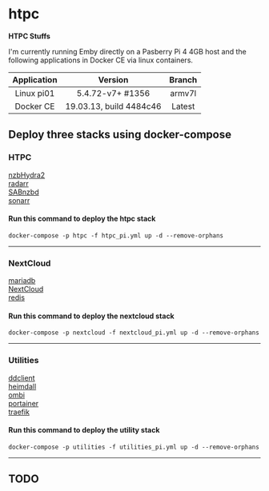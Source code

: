 # htpc
**HTPC Stuffs**

I'm currently running Emby directly on a Pasberry Pi 4 4GB host and the following applications in Docker CE via linux containers.</br>

| Application | Version | Branch |
| :---: | :---: | :---: |
| Linux pi01 | 5.4.72-v7+ #1356 | armv7l |
| Docker CE | 19.03.13, build 4484c46 | Latest |

## Deploy three stacks using docker-compose

### HTPC
[nzbHydra2](https://hub.docker.com/r/linuxserver/nzbhydra2 "NZBHydra2")</br>
[radarr](https://hub.docker.com/r/linuxserver/radarr "Radarr")</br>
[SABnzbd](https://hub.docker.com/r/linuxserver/sabnzbd "SABnzbd")</br>
[sonarr](https://hub.docker.com/r/linuxserver/sonarr "Sonarr")</br>
#### Run this command to deploy the htpc stack
`docker-compose -p htpc -f htpc_pi.yml up -d --remove-orphans`  

---

### NextCloud
[mariadb](https://hub.docker.com/_/mariadb "mariadb")</br>
[NextCloud](https://hub.docker.com/_/nextcloud "NextCloud")</br>
[redis](https://hub.docker.com/_/redis "redis")</br>
#### Run this command to deploy the nextcloud stack</br>
`docker-compose -p nextcloud -f nextcloud_pi.yml up -d --remove-orphans`</br>

---

### Utilities
[ddclient](https://hub.docker.com/r/linuxserver/ddclient "ddclient")</br>
[heimdall](https://hub.docker.com/r/linuxserver/heimdall "Heimdall")</br>
[ombi](https://hub.docker.com/r/linuxserver/ombi "Ombi")</br>
[portainer](https://hub.docker.com/r/portainer/portainer "Portainer")</br>
[traefik](https://hub.docker.com/_/traefik "Traefik")</br>
#### Run this command to deploy the utility stack</br>
`docker-compose -p utilities -f utilities_pi.yml up -d --remove-orphans`</br>

---


## TODO
